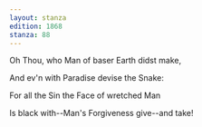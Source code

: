 ```yaml
---
layout: stanza
edition: 1868
stanza: 88
---
```


Oh Thou, who Man of baser Earth didst make,

And ev'n with Paradise devise the Snake:

For all the Sin the Face of wretched Man

Is black with--Man's Forgiveness give--and take!